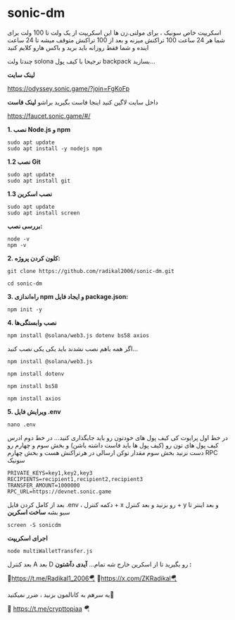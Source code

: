 # sonic-dm

اسکریپت خاص سونیک ، برای مولتی.زن ها 
این اسکریپت از یک ولت تا 100 ولت برای شما هر 24 ساعت 100 تراکنش میزنه و بعد از 100 تراکنش متوقف میشه تا 24 ساعت اینده
و شما فقط روزانه باید برید و باکس هارو کلایم کنید

چندتا ولت solona ترجیحا با کیف پول backpack بسازید...
 
**لینک سایت**

https://odyssey.sonic.game/?join=FgKoFp

داخل سایت لاگین کنید 
اینجا فاست بگیرید براشو
**لینک فاست**


https://faucet.sonic.game/#/

**1. نصب Node.js و npm**
```
sudo apt update
sudo apt install -y nodejs npm
```
**1.2 نصب Git**
```
sudo apt update
sudo apt install git
```
**1.3 نصب اسکرین**
```
sudo apt update
sudo apt install screen
```
**بررسی نصب:**
```
node -v
npm -v
```
**2. کلون کردن پروژه:**
```
git clone https://github.com/radikal2006/sonic-dm.git

cd sonic-dm
```
**3. راه‌اندازی npm و ایجاد فایل package.json:**
```
npm init -y
```
**4. نصب وابستگی‌ها**
```
npm install @solana/web3.js dotenv bs58 axios
```
اگر همه باهم نصب نشدند باید یکی یکی نصب کنید...
```
npm install @solana/web3.js
```
```
npm install dotenv
```
```
npm install bs58
```
```
npm install axios
```

**5. ویرایش فایل .env**
```
nano .env
```
در خط اول پرایوت کی کیف پول های خودتون رو باید جایگذاری کنید...
در خط دوم ادرس کیف پول های تون رو (کیف پول ها باید فاست داشته باشن)
و بخش سوم و چهارم رو دست نزنید
بخش سوم مقدار توکن ارسالی در هرتراکنش هست و بخش چهارم RPC سونیک
```
PRIVATE_KEYS=key1,key2,key3
RECIPIENTS=recipient1,recipient2,recipient3
TRANSFER_AMOUNT=1000000
RPC_URL=https://devnet.sonic.game
```
بعد از کامل کردن فایل .env ، دکمه کنترل + x رو بزنید و بعد کنترل + y و بعد اینتر تا سیو بشه
**ساخت اسکرین**
```
screen -S sonicdm
```
**اجرای اسکریپت**
```
node multiWalletTransfer.js
```
بعد کنترل A بعد D رو بگیرید تا از اسکرین خارج شه
تمام...
**آیدی دآشتون :**



🔸https://t.me/Radikal1_2006🪂
🔸https://x.com/ZKRadikal🪂

یه سرهم به کانالمون بزنید ، ضرر نمیکنید🤫


🔸 https://t.me/crypttopiaa 🪂
